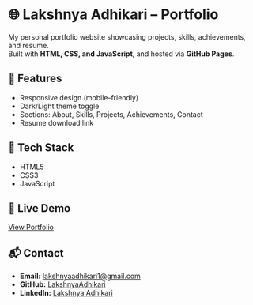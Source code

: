 # 🌐 Lakshnya Adhikari – Portfolio

My personal portfolio website showcasing projects, skills, achievements, and resume.  
Built with **HTML, CSS, and JavaScript**, and hosted via **GitHub Pages**.

## 🚀 Features
- Responsive design (mobile-friendly)  
- Dark/Light theme toggle  
- Sections: About, Skills, Projects, Achievements, Contact  
- Resume download link  

## 📂 Tech Stack
- HTML5  
- CSS3  
- JavaScript  

## 🔗 Live Demo
[View Portfolio](https://LakshnyaAdhikari.github.io/)

## 📬 Contact
- **Email:** [lakshnyaadhikari1@gmail.com](mailto:lakshnyaadhikari1@gmail.com)  
- **GitHub:** [LakshnyaAdhikari](https://github.com/LakshnyaAdhikari)  
- **LinkedIn:** [Lakshnya Adhikari](https://linkedin.com/in/lakshnya-adhikari-a96117320)  
